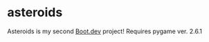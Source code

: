 # asteroids

Asteroids is my second [Boot.dev](https://www.boot.dev) project!
Requires pygame ver. 2.6.1